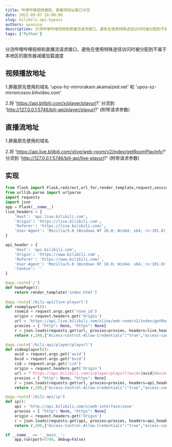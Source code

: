 ```yaml
---
title: 哔哩哔哩视频播放、直播流地址接口分流
date: 2022-09-07 16:00:00
slug: bilibili-api-bypass
authors: qxazusa
description: 分流哔哩哔哩视频和直播流请求接口，避免在使用特殊途径访问时被分配到不属于本地区的服务器
tags: ['Python']
---
```

分流哔哩哔哩视频和直播流请求接口，避免在使用特殊途径访问时被分配到不属于本地区的服务器减缓加载速度
<!--truncate-->
## 视频播放地址
1.屏蔽原先使用的域名 'upos-hz-mirrorakam.akamaized.net' 和 'upos-sz-mirrorcosov.bilivideo.com'

2.将 'https://api.bilibili.com/x/player/playurl?' 分流到 'http://127.0.0.1:5746/bili-api/player/playurl?' (附带请求参数)
## 直播流地址
1.屏蔽原先使用的域名

2.将 'https://api.live.bilibili.com/xlive/web-room/v2/index/getRoomPlayInfo?' 分流到 'http://127.0.0.1:5746/bili-api/live-playurl?' (附带请求参数)
## 实现
```python
from flask import Flask,redirect,url_for,render_template,request,session,Response
from urllib.parse import urlparse
import requests
import json
app = Flask(__name__)
live_headers = {
    'Host': 'api.live.bilibili.com',
    'Origin': 'https://live.bilibili.com',
    'Referer': 'https://live.bilibili.com/',
    'User-Agent': 'Mozilla/5.0 (Windows NT 10.0; Win64; x64; rv:101.0) Gecko/20100101 Firefox/101.0'
}

api_header = {
    'Host': 'api.bilibili.com',
    'Origin': 'https://www.bilibili.com',
    'Referer': 'https://www.bilibili.com/',
    'User-Agent': 'Mozilla/5.0 (Windows NT 10.0; Win64; x64; rv:101.0) Gecko/20100101 Firefox/101.0',
    'Cookie': ''
}

@app.route('/')
def homePage(): 
    return render_template('index.html')
    
@app.route('/bili-api/live-playurl')
def roomplayurl():
    roomid = request.args.get('room_id')
    origin = request.headers.get('Origin') 
    url = 'https://api.live.bilibili.com/xlive/web-room/v2/index/getRoomPlayInfo?room_id=' + roomid + '&no_playurl=0&mask=1&qn=0&platform=web&protocol=0%2C1&format=0%2C1%2C2&codec=0%2C1&dolby=5&panorama=1'
    proxies = { "http": None, "https": None}
    r = json.loads(requests.get(url, proxies=proxies, headers=live_headers).text)
    return r,200,{"Access-Control-Allow-Credentials":"true","access-control-allow-origin":origin,"ContentType":"application/json"}

@app.route('/bili-api/player/playurl')
def videoplayurl():
    avid = request.args.get('avid')
    bvid = request.args.get('bvid')
    cid = request.args.get('cid')
    origin = request.headers.get('Origin') 
    url = f'https://api.bilibili.com/x/player/playurl?avid={avid}&bvid={bvid}&cid={cid}&qn=0&fnver=0&fnval=4048&fourk=1&session=f0bf1a0061bcdbd3111a153489127be1'
    proxies = { "http": None, "https": None}
    r = json.loads(requests.get(url, proxies=proxies, headers=api_header).text)
    return r,200,{"Access-Control-Allow-Credentials":"true","access-control-allow-origin":origin,"ContentType":"application/json"}

@app.route('/bili-api/ip')
def ip():
    api = 'http://api.bilibili.com/x/web-interface/zone'
    proxies = { "http": None, "https": None}
    origin = request.headers.get('Origin') 
    r = json.loads(requests.get(api, proxies=proxies, headers=api_header).text)
    return r,200,{"Access-Control-Allow-Credentials":"true","access-control-allow-origin":origin,"ContentType":"application/json"}

if __name__ == '__main__':
    app.run(port=5746, debug=False)
```